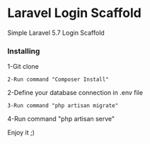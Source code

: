 # Laravel Login Scaffold

Simple Laravel 5.7 Login Scaffold

### Installing

1-Git clone
```
2-Run command "Composer Install"
```
2-Define your database connection in .env file

```
3-Run command "php artisan migrate"
```
4-Run command "php artisan serve"

Enjoy it ;)


